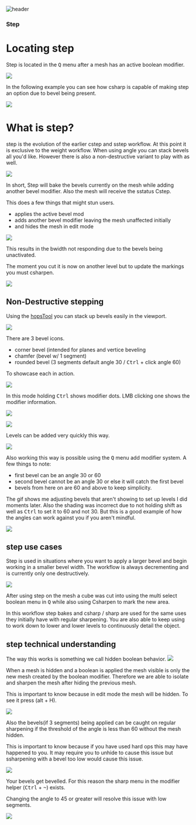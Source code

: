 ![header](img/banner.gif)

### Step

# Locating step

Step is located in the <kbd>Q</kbd> menu after a mesh has an active boolean modifier.

![](img/step/ss11.png)

In the following example you can see how csharp is capable of making step an option due to bevel being present.

![](img/step/ss10.gif)

# What is step?

step is the evolution of the earlier cstep and sstep workflow. At this point it is exclusive to the weight workflow. When using angle you can stack bevels all you'd like. However there is also a non-destructive variant to play with as well.

![](img/step/s1.png)

In short, Step will bake the bevels currently on the mesh while adding another bevel modifier. Also the mesh will receive the sstatus Cstep.

This does a few things that might stun users.

- applies the active bevel mod
- adds another bevel modifier leaving the mesh unaffected initially
- and hides the mesh in edit mode

![](img/step/ss1.gif)

This results in the bwidth not responding due to the bevels being unactivated.

The moment you cut it is now on another level but to update the markings you must csharpen.

![](img/step/s1s.gif)

## Non-Destructive stepping

Using the [hopsTool](hopsTool.md) you can stack up bevels easily in the viewport.

![](img/step/l1.png)

There are 3 bevel icons.
- corner bevel (intended for planes and vertice beveling
- chamfer (bevel w/ 1 segment)
- rounded bevel (3 segments default angle 30 / <kbd>Ctrl</kbd> + click angle 60)

To showcase each in action.

![](img/step/s2s.gif)

In this mode holding <kbd>Ctrl</kbd> shows modifier dots. LMB clicking one shows the modifier information.

![](img/step/s2.png)

![](img/step/s3s.png)

Levels can be added very quickly this way.

![](img/step/s4s.gif)

Also working this way is possible using the <kbd>Q</kbd> menu add modifier system.
A few things to note:

- first bevel can be an angle 30 or 60
- second bevel cannot be an angle 30 or else it will catch the first bevel
- bevels from here on are 60 and above to keep simplicity.

The gif shows me adjusting bevels that aren't showing to set up levels I did moments later. Also the shading was incorrect due to not holding shift as well as <kbd>Ctrl</kbd> to set it to 60 and not 30. But this is a good example of how the angles can work against you if you aren't mindful.

![](img/step/s5s.gif)


## step use cases

Step is used in situations where you want to apply a larger bevel and begin working in a smaller bevel width. The workflow is always decrementing and is currently only one destructively.

![](img/step/ss4.gif)

After using step on the mesh a cube was cut into using the multi select boolean menu in <kbd>Q</kbd> while also using Csharpen to mark the new area.

In this workflow step bakes and csharp / sharp are used for the same uses they initially have with regular sharpening.
You are also able to keep using to work down to lower and lower levels to continuously detail the object.


## step technical understanding

The way this works is something we call hidden boolean behavior.
![](img/step/ss7.gif)

When a mesh is hidden and a boolean is applied the mesh visible is only the new mesh created by the boolean modifier. Therefore we are able to isolate and sharpen the mesh after hiding the previous mesh.

This is important to know because in edit mode the mesh will be hidden. To see it press (alt + H).

![](img/step/ss6.gif)

Also the bevels(if 3 segments) being applied can be caught on regular sharpening if the threshold of the angle is less than 60 without the mesh hidden.

This is important to know because if you have used hard ops this may have happened to you. It may require you to unhide to cause this issue but ssharpening with a bevel too low would cause this issue.

![](img/step/ss8.gif)

Your bevels get bevelled. For this reason the sharp menu in the modifier helper (<kbd>Ctrl</kbd> + <kbd>~</kbd>) exists.

Changing the angle to 45 or greater will resolve this issue with low segments.

![](img/step/ss9.gif)
